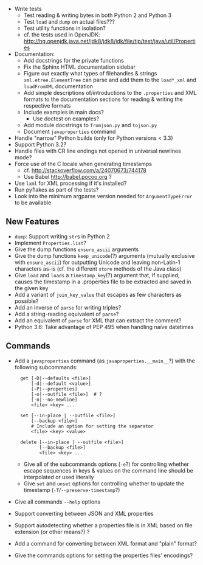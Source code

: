 - Write tests
    - Test reading & writing bytes in both Python 2 and Python 3
    - Test `load` and `dump` on actual files???
    - Test utility functions in isolation?
    - cf. the tests used in OpenJDK: <http://hg.openjdk.java.net/jdk8/jdk8/jdk/file/tip/test/java/util/Properties>
- Documentation:
    - Add docstrings for the private functions
    - Fix the Sphinx HTML documentation sidebar
    - Figure out exactly what types of filehandles & strings
      `xml.etree.ElementTree` can parse and add them to the `load*_xml` and
      `loadFromXML` documentation
    - Add simple descriptions of/introductions to the `.properties` and XML
      formats to the documentation sections for reading & writing the
      respective formats
    - Include examples in main docs?
        - Use doctest on examples?
    - Add module docstrings to `fromjson.py` and `tojson.py`
    - Document `javaproperties` command
- Handle "narrow" Python builds (only for Python versions < 3.3)
- Support Python 3.2?
- Handle files with CR line endings not opened in universal newlines mode?
- Force use of the C locale when generating timestamps
    - cf. <http://stackoverflow.com/a/24070673/744178>
    - Use Babel <http://babel.pocoo.org> ?
- Use `lxml` for XML processing if it's installed?
- Run pyflakes as part of the tests?
- Look into the minimum argparse version needed for `ArgumentTypeError` to be
  available

New Features
------------
- `dump`: Support writing `str`s in Python 2
- Implement `Properties.list`?
- Give the dump functions `ensure_ascii` arguments
- Give the dump functions `keep_unicode`(?) arguments (mutually exclusive with
  `ensure_ascii`) for outputting Unicode and leaving non-Latin-1 characters
  as-is  (cf. the different `store` methods of the Java class)
- Give `load` and `loads` a `timestamp_key`(?) argument that, if supplied,
  causes the timestamp in a .properties file to be extracted and saved in the
  given key
- Add a variant of `join_key_value` that escapes as few characters as possible?
- Add an inverse of `parse` for writing triples?
- Add a string-reading equivalent of `parse`?
- Add an equivalent of `parse` for XML that can extract the comment?
- Python 3.6: Take advantage of PEP 495 when handling naïve datetimes

Commands
--------
- Add a `javaproperties` command (as `javaproperties.__main__`?) with the
  following subcommands:

        get [-D|--defaults <file>]
            [-d|--default <value>]
            [-P|--properties]
            [-o|--outfile <file>]  # ?
            [-n|--no-newline]
            <file> <key> ...

        set [--in-place | --outfile <file>]
            [--backup <file>]
            # Include an option for setting the separator
            <file> <key> <value>

        delete [--in-place | --outfile <file>]
               [--backup <file>]
               <file> <key> ...

    - Give all of the subcommands options (`-e`?) for controlling whether
      escape sequences in keys & values on the command line should be
      interpolated or used literally
    - Give `set` and `unset` options for controlling whether to update the
      timestamp (`-T`/`--preserve-timestamp`?)

- Give all commands `--help` options
- Support converting between JSON and XML properties
- Support autodetecting whether a properties file is in XML based on file
  extension (or other means?) ?
- Add a command for converting between XML format and "plain" format?
- Give the commands options for setting the properties files' encodings?
